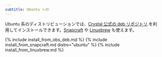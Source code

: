 ```yaml
---
subtitle: Ubuntu への
---
```


Ubuntu 系のディストリビューションでは、[Crystal 公式の deb リポジトリ](#official-crystal-deb-repository).を利用してインストールできます。[Snapcraft](#snapcraft) や [Linuxbrew](#linuxbrew) も使えます。

{% include install_from_obs_deb.md %}
{% include install_from_snapcraft.md distro="ubuntu" %}
{% include install_from_linuxbrew.md %}
